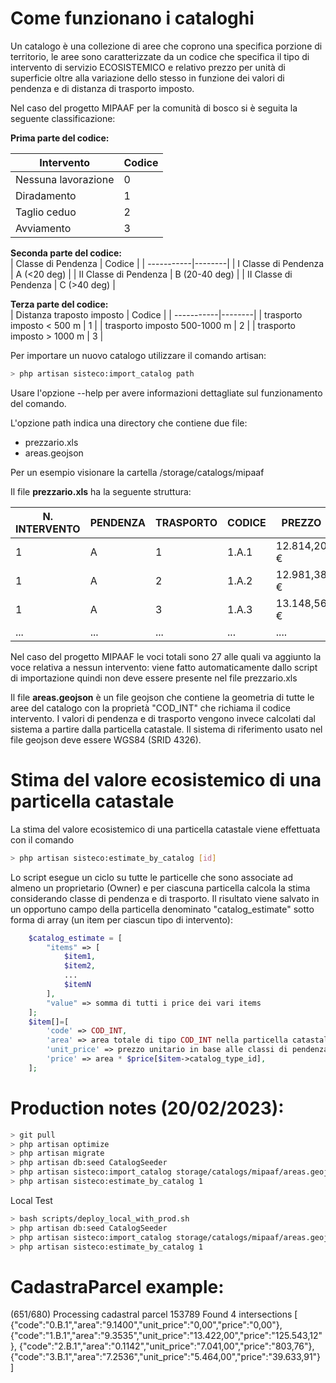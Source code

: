 Come funzionano i cataloghi
==

Un catalogo è una collezione di aree che coprono una specifica porzione di territorio, le aree sono caratterizzate da un codice che specifica il tipo di intervento di servizio ECOSISTEMICO e relativo prezzo per unità di superficie oltre alla variazione dello stesso in funzione dei valori di pendenza e di distanza di trasporto imposto.

Nel caso del progetto MIPAAF per la comunità di bosco si è seguita la seguente classificazione:

**Prima parte del codice:**  

| Intervento | Codice |
| -----------|--------|
| Nessuna lavorazione | 0 |
| Diradamento | 1 |
| Taglio ceduo | 2 |
| Avviamento | 3 |

**Seconda parte del codice:**  
| Classe di Pendenza | Codice |
| -----------|--------|
| I Classe di Pendenza | A (<20 deg) |
| II Classe di Pendenza | B (20-40 deg) |
| II Classe di Pendenza | C (>40 deg) |

**Terza parte del codice:**  
| Distanza traposto imposto | Codice |
| -----------|--------|
| trasporto imposto < 500 m | 1 |
| trasporto imposto 500-1000 m | 2 |
| trasporto imposto > 1000 m | 3 |

Per importare un nuovo catalogo utilizzare il comando artisan:

```sh
> php artisan sisteco:import_catalog path
```

Usare l'opzione --help per avere informazioni dettagliate sul funzionamento del comando.

L'opzione path indica una directory che contiene due file:
* prezzario.xls
* areas.geojson

Per un esempio visionare la cartella /storage/catalogs/mipaaf  

Il file **prezzario.xls** ha la seguente struttura:

|N. INTERVENTO | PENDENZA | TRASPORTO |	CODICE |	 PREZZO |
| ---- | ---- | ---- | ---- | ----- |
| 1	| A	| 1	| 1.A.1	|  12.814,20 € |
| 1	| A	| 2	| 1.A.2	|  12.981,38 € |
| 1	| A	| 3	| 1.A.3	|  13.148,56 € |
| ...| ...	| ...	| ...	|  .... |

Nel caso del progetto MIPAAF le voci totali sono 27 alle quali va aggiunto la voce relativa a nessun intervento: viene fatto automaticamente dallo script di importazione quindi non deve essere presente nel file prezzario.xls

Il file **areas.geojson** è un file geojson che contiene la geometria di tutte le aree del catalogo con la proprietà "COD_INT" che richiama il codice intervento. I valori di pendenza e di trasporto vengono invece calcolati dal sistema a partire dalla particella catastale. Il sistema di riferimento usato nel file geojson deve essere WGS84 (SRID 4326).  

Stima del valore ecosistemico di una particella catastale
==

La stima del valore ecosistemico di una particella catastale viene effettuata con il comando

```sh
> php artisan sisteco:estimate_by_catalog [id]
```

Lo script esegue un ciclo su tutte le particelle che sono associate ad almeno un proprietario (Owner) e per ciascuna particella calcola la stima considerando classe di pendenza e di trasporto. Il risultato viene salvato in un opportuno campo della particella denominato "catalog_estimate" sotto forma di array (un item per ciascun tipo di intervento):

```php
    $catalog_estimate = [
        "items" => [
            $item1,
            $item2,
            ...
            $itemN
        ],
        "value" => somma di tutti i price dei vari items
    ];
    $item[]=[
        'code' => COD_INT,
        'area' => area totale di tipo COD_INT nella particella catastale,
        'unit_price' => prezzo unitario in base alle classi di pendenza e area,
        'price' => area * $price[$item->catalog_type_id],
    ];
```

Production notes (20/02/2023):
===
```sh
> git pull
> php artisan optimize
> php artisan migrate
> php artisan db:seed CatalogSeeder
> php artisan sisteco:import_catalog storage/catalogs/mipaaf/areas.geojson 1 COD_INT
> php artisan sisteco:estimate_by_catalog 1
```

Local Test
```sh
> bash scripts/deploy_local_with_prod.sh
> php artisan db:seed CatalogSeeder
> php artisan sisteco:import_catalog storage/catalogs/mipaaf/areas.geojson 1 COD_INT
> php artisan sisteco:estimate_by_catalog 1
```

CadastraParcel example:
====
(651/680) Processing cadastral parcel 153789
Found 4 intersections
[
    {"code":"0.B.1","area":"9.1400","unit_price":"0,00","price":"0,00"},
    {"code":"1.B.1","area":"9.3535","unit_price":"13.422,00","price":"125.543,12"},
    {"code":"2.B.1","area":"0.1142","unit_price":"7.041,00","price":"803,76"},
    {"code":"3.B.1","area":"7.2536","unit_price":"5.464,00","price":"39.633,91"}
]